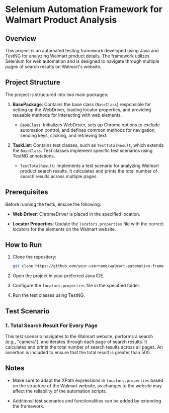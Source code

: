 # Selenium Automation Framework for Walmart Product Analysis

## Overview

This project is an automated testing framework developed using Java and TestNG for analyzing Walmart product details. The framework utilizes Selenium for web automation and is designed to navigate through multiple pages of search results on Walmart's website.

## Project Structure

The project is structured into two main packages:

1. **BasePackage**: Contains the base class (`BaseClass`) responsible for setting up the WebDriver, loading locator properties, and providing reusable methods for interacting with web elements.

   - `BaseClass`: Initializes WebDriver, sets up Chrome options to exclude automation control, and defines common methods for navigation, sending keys, clicking, and retrieving text.

2. **TaskList**: Contains test classes, such as `TestTotalResult`, which extends the `BaseClass`. Test classes implement specific test scenarios using TestNG annotations.

   - `TestTotalResult`: Implements a test scenario for analyzing Walmart product search results. It calculates and prints the total number of search results across multiple pages.

## Prerequisites

Before running the tests, ensure the following:

- **Web Driver**: ChromeDriver is placed in the specified location.

- **Locator Properties**: Update the `locators.properties` file with the correct locators for the elements on the Walmart website.

## How to Run

1. Clone the repository:

   ```bash
   git clone https://github.com/your-username/walmart-automation-framework.git
   ```

2. Open the project in your preferred Java IDE.

3. Configure the `locators.properties` file in the specified folder.

4. Run the test classes using TestNG.

## Test Scenario

### 1. Total Search Result For Every Page

This test scenario navigates to the Walmart website, performs a search (e.g., "camera"), and iterates through each page of search results. It calculates and prints the total number of search results across all pages. An assertion is included to ensure that the total result is greater than 500.

## Notes

- Make sure to adapt the XPath expressions in `locators.properties` based on the structure of the Walmart website, as changes to the website may affect the reliability of the automation scripts.

- Additional test scenarios and functionalities can be added by extending the framework.
